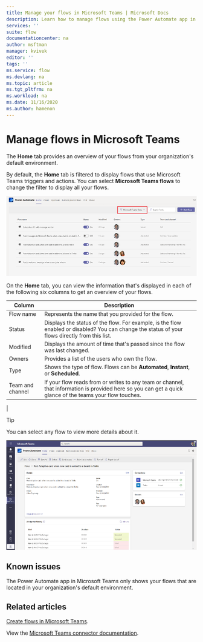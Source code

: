 ```yaml
---
title: Manage your flows in Microsoft Teams | Microsoft Docs
description: Learn how to manage flows using the Power Automate app in Microsoft Teams
services: ''
suite: flow
documentationcenter: na
author: msftman
manager: kvivek
editor: ''
tags: ''
ms.service: flow
ms.devlang: na
ms.topic: article
ms.tgt_pltfrm: na
ms.workload: na
ms.date: 11/16/2020
ms.author: hamenon
---
```


# Manage flows in Microsoft Teams

The **Home** tab provides an overview of your flows from your organization's default environment.

By default, the **Home** tab is filtered to display flows that use Microsoft Teams triggers and actions. You can select **Microsoft Teams flows** to change the filter to display all your flows.

![Home tab](../media/power-automate-teams-app-create/home-tab.png)

On the **Home** tab, you can view the information that's displayed in each of the following six columns to get an overview of your flows.

Column | Description
----|----
 Flow name | Represents the name that you provided for the flow.
 Status | Displays the status of the flow. For example, is the flow enabled or disabled? You can change the status of your flows directly from this list.
 Modified | Displays the amount of time that's passed since the flow was last changed.
 Owners | Provides a list of the users who own the flow.
 Type |Shows the type of flow. Flows can be **Automated**, **Instant**, or **Scheduled**.
 Team and channel |If your flow reads from or writes to any team or channel, that information is provided here so you can get a quick glance of the teams your flow touches.
  |


>[!TIP]
>You can select any flow to view more details about it. 

![Flow details](../media/power-automate-teams-app-create/flow-details.png)

## Known issues

The Power Automate app in Microsoft Teams only shows your flows that are located in your organization's default environment. 

## Related articles

[Create flows in Microsoft Teams](./teams-app-create.md).

View the [Microsoft Teams connector documentation](https://docs.microsoft.com/connectors/teams/).
